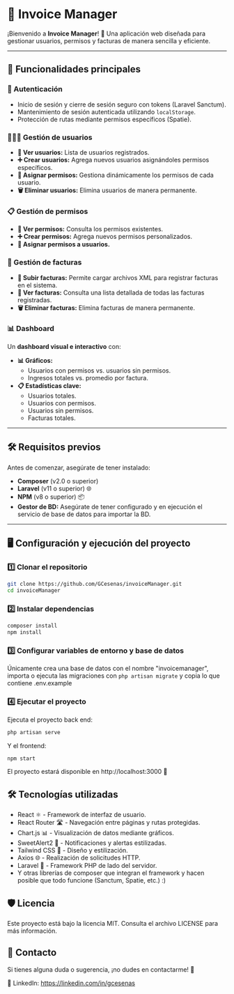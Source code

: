 # 📄 Invoice Manager

¡Bienvenido a **Invoice Manager**! 🎉 Una aplicación web diseñada para gestionar usuarios, permisos y facturas de manera sencilla y eficiente.

---

## 🚀 Funcionalidades principales

### 🔐 Autenticación
- Inicio de sesión y cierre de sesión seguro con tokens (Laravel Sanctum).
- Mantenimiento de sesión autenticada utilizando `localStorage`.
- Protección de rutas mediante permisos específicos (Spatie).

### 🧑‍🤝‍🧑 Gestión de usuarios
- **🔎 Ver usuarios:** Lista de usuarios registrados.
- **➕ Crear usuarios:** Agrega nuevos usuarios asignándoles permisos específicos.
- **🔄 Asignar permisos:** Gestiona dinámicamente los permisos de cada usuario.
- **🗑️ Eliminar usuarios:** Elimina usuarios de manera permanente.

### 📋 Gestión de permisos
- **🔎 Ver permisos:** Consulta los permisos existentes.
- **➕ Crear permisos:** Agrega nuevos permisos personalizados.
- **🔄 Asignar permisos a usuarios.**

### 🧾 Gestión de facturas
- **📂 Subir facturas:** Permite cargar archivos XML para registrar facturas en el sistema.
- **📄 Ver facturas:** Consulta una lista detallada de todas las facturas registradas.
- **🗑️ Eliminar facturas:** Elimina facturas de manera permanente.

### 📊 Dashboard
Un **dashboard visual e interactivo** con:
- **📊 Gráficos:**
  - Usuarios con permisos vs. usuarios sin permisos.
  - Ingresos totales vs. promedio por factura.
- **📋 Estadísticas clave:**
  - Usuarios totales.
  - Usuarios con permisos.
  - Usuarios sin permisos.
  - Facturas totales.

---

## 🛠️ Requisitos previos

Antes de comenzar, asegúrate de tener instalado:

- **Composer** (v2.0 o superior) 
- **Laravel** (v11 o superior) 🌐
- **NPM** (v8 o superior) 📦
- **Gestor de BD:** Asegúrate de tener configurado y en ejecución el servicio de base de datos para importar la BD.

---

## 🖥️ Configuración y ejecución del proyecto

### 1️⃣ Clonar el repositorio
```bash
git clone https://github.com/GCesenas/invoiceManager.git
cd invoiceManager
```
### 2️⃣ Instalar dependencias
```bash
composer install
npm install
```
### 3️⃣ Configurar variables de entorno y base de datos
Únicamente crea una base de datos con el nombre "invoicemanager", importa o ejecuta las migraciones con `php artisan migrate` y copia lo que contiene .env.example

### 4️⃣ Ejecutar el proyecto
Ejecuta el proyecto back end:
```bash
php artisan serve
```
Y el frontend:
```bash
npm start
```
El proyecto estará disponible en http://localhost:3000 🚀

## 🛠️ Tecnologías utilizadas

- React ⚛️ - Framework de interfaz de usuario.
- React Router 🛣️ - Navegación entre páginas y rutas protegidas.
- Chart.js 📊 - Visualización de datos mediante gráficos.
- SweetAlert2 🍬 - Notificaciones y alertas estilizadas.
- Tailwind CSS 🎨 - Diseño y estilización.
- Axios 🌐 - Realización de solicitudes HTTP.
- Laravel 🔴 - Framework PHP de lado del servidor.
- Y otras librerías de composer que integran el framework y hacen posible que todo funcione (Sanctum, Spatie, etc.) :)

## 🛡️ Licencia
Este proyecto está bajo la licencia MIT. Consulta el archivo LICENSE para más información.

## 💬 Contacto
Si tienes alguna duda o sugerencia, ¡no dudes en contactarme! 📩

🔗 LinkedIn: https://linkedin.com/in/gcesenas